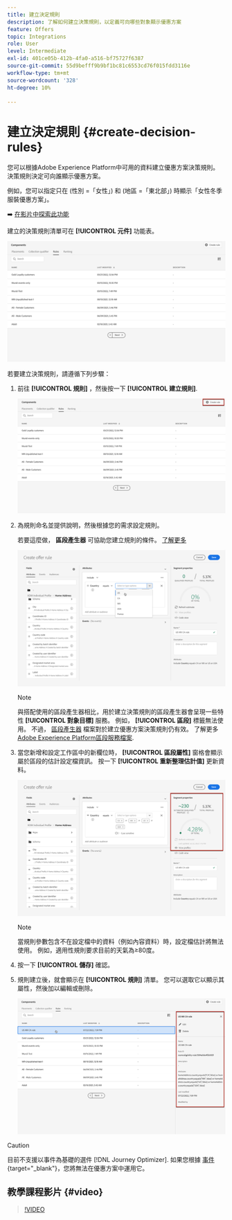 ```yaml
---
title: 建立決定規則
description: 了解如何建立決策規則，以定義可向哪些對象顯示優惠方案
feature: Offers
topic: Integrations
role: User
level: Intermediate
exl-id: 401ce05b-412b-4fa0-a516-bf75727f6387
source-git-commit: 55d9befff9b9bf1bc81c6553cd76f015fdd3116e
workflow-type: tm+mt
source-wordcount: '328'
ht-degree: 10%

---
```


# 建立決定規則 {#create-decision-rules}

您可以根據Adobe Experience Platform中可用的資料建立優惠方案決策規則。 決策規則決定可向誰顯示優惠方案。

例如，您可以指定只在 (性別 =「女性」) 和 (地區 =「東北部」) 時顯示「女性冬季服裝優惠方案」。

➡️ [在影片中探索此功能](#video)

建立的決策規則清單可在 **[!UICONTROL 元件]** 功能表。

![](../assets/decision_rules_list.png)

若要建立決策規則，請遵循下列步驟：

1. 前往 **[!UICONTROL 規則]** ，然後按一下 **[!UICONTROL 建立規則]**.

   ![](../assets/offers_decision_rule_creation.png)

1. 為規則命名並提供說明，然後根據您的需求設定規則。

   若要這麼做， **區段產生器** 可協助您建立規則的條件。 [了解更多](../../segment/about-segments.md)

   <!--In this example, the rule will target customers that have the "Gold" loyalty level.-->

   ![](../assets/offers_decision_rule_creation_segment.png)

   >[!NOTE]
   >
   >與搭配使用的區段產生器相比，用於建立決策規則的區段產生器會呈現一些特性 **[!UICONTROL 對象目標]** 服務。 例如， **[!UICONTROL 區段]** 標籤無法使用。 不過， [區段產生器](../../segment/about-segments.md) 檔案對於建立優惠方案決策規則仍有效。 了解更多 [Adobe Experience Platform區段服務檔案](https://experienceleague.adobe.com/docs/experience-platform/segmentation/ui/segment-builder.html).

1. 當您新增和設定工作區中的新欄位時， **[!UICONTROL 區段屬性]** 窗格會顯示屬於區段的估計設定檔資訊。 按一下 **[!UICONTROL 重新整理估計值]** 更新資料。

   ![](../assets/offers_decision_rule_creation_estimate.png)

   >[!NOTE]
   >
   >當規則參數包含不在設定檔中的資料（例如內容資料）時，設定檔估計將無法使用。 例如，適用性規則要求目前的天氣為≥80度。

1. 按一下 **[!UICONTROL 儲存]** 確認。

1. 規則建立後，就會顯示在 **[!UICONTROL 規則]** 清單。 您可以選取它以顯示其屬性，然後加以編輯或刪除。

   ![](../assets/rule_created.png)

>[!CAUTION]
>
>目前不支援以事件為基礎的選件 [!DNL Journey Optimizer]. 如果您根據 [事件](https://experienceleague.adobe.com/docs/experience-platform/segmentation/ui/segment-builder.html?lang=en#events){target="_blank"}，您將無法在優惠方案中運用它。

## 教學課程影片 {#video}

>[!VIDEO](https://video.tv.adobe.com/v/329373?quality=12)

